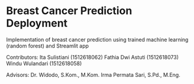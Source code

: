 # Breast Cancer Prediction Deployment

Implementation of breast cancer prediction using trained machine learning (random forest) and Streamlit app

Contributors:
Ita Sulistiani    (1512618062)
Fathia Dwi Astuti (1512618073)
Windu Wulandari   (1512618058)

Advisors:
Dr. Widodo, S.Kom., M.Kom.
Irma Permata Sari, S.Pd., M.Eng.
